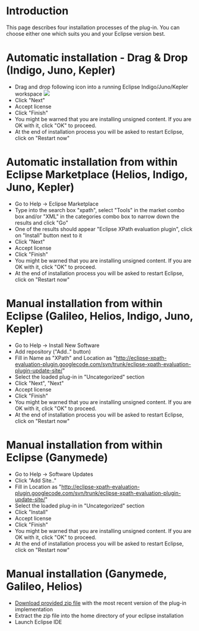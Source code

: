 # Introduction #

This page describes four installation processes of the plug-in. You can choose either one which suits you and your Eclipse version best.


# Automatic installation - Drag & Drop (Indigo, Juno, Kepler) #
  * Drag and drop following icon into a running Eclipse Indigo/Juno/Kepler workspace <a href='http://marketplace.eclipse.org/marketplace-client-intro?mpc_install=148833' title='Drag and drop into a running Eclipse Indigo/Juno/Kepler workspace to install Eclipse XPath evaluation plugin'><img src='http://marketplace.eclipse.org/misc/installbutton.png' /></a>
  * Click "Next"
  * Accept license
  * Click "Finish"
  * You might be warned that you are installing unsigned content. If you are OK with it, click "OK" to proceed.
  * At the end of installation process you will be asked to restart Eclipse, click on "Restart now"




# Automatic installation from within Eclipse Marketplace (Helios, Indigo, Juno, Kepler) #
  * Go to Help -> Eclipse Marketplace
  * Type into the search box "xpath", select "Tools" in the market combo box and/or "XML" in the categories combo box to narrow down the results and click "Go"
  * One of the results should appear "Eclipse XPath evaluation plugin", click on "Install" button next to it
  * Click "Next"
  * Accept license
  * Click "Finish"
  * You might be warned that you are installing unsigned content. If you are OK with it, click "OK" to proceed.
  * At the end of installation process you will be asked to restart Eclipse, click on "Restart now"


# Manual installation from within Eclipse (Galileo, Helios, Indigo, Juno, Kepler) #
  * Go to Help -> Install New Software
  * Add repository ("Add.." button)
  * Fill in Name as "XPath" and Location as "http://eclipse-xpath-evaluation-plugin.googlecode.com/svn/trunk/eclipse-xpath-evaluation-plugin-update-site/"
  * Select the loaded plug-in in "Uncategorized" section
  * Click "Next", "Next"
  * Accept license
  * Click "Finish"
  * You might be warned that you are installing unsigned content. If you are OK with it, click "OK" to proceed.
  * At the end of installation process you will be asked to restart Eclipse, click on "Restart now"


# Manual installation from within Eclipse (Ganymede) #
  * Go to Help -> Software Updates
  * Click "Add Site.."
  * Fill in Location as "http://eclipse-xpath-evaluation-plugin.googlecode.com/svn/trunk/eclipse-xpath-evaluation-plugin-update-site/"
  * Select the loaded plug-in in "Uncategorized" section
  * Click "Install"
  * Accept license
  * Click "Finish"
  * You might be warned that you are installing unsigned content. If you are OK with it, click "OK" to proceed.
  * At the end of installation process you will be asked to restart Eclipse, click on "Restart now"


# Manual installation (Ganymede, Galileo, Helios) #
  * <a href='https://drive.google.com/file/d/0Bys-jZJ_s5HsS25RQ19QNGFlaEU/edit?usp=sharing'>Download provided zip file</a> with the most recent version of the plug-in implementation
  * Extract the zip file into the home directory of your eclipse installation
  * Launch Eclipse IDE
